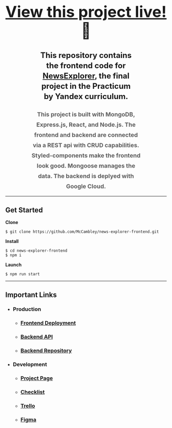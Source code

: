 <h1 style="text-align: center; font-size: 48px"><a href="https://mccambley.github.io/news-explorer-frontend/">View this project live!</a>🎉</h1>

<h2 style="text-align: center; font-size: 24px; line-height: 32px; max-width: 60%; margin: 12px auto 0;">This repository contains the frontend code for <a href="https://mccambley.github.io/news-explorer-frontend/">NewsExplorer</a>, the final project in the Practicum by Yandex curriculum.</h2>

<h3 style="text-align: center; max-width: 70%; margin: 24px auto 0; font-size: 18px; line-height: 32px; opacity: .7;">This project is built with <span style="font-weight: bold;">MongoDB</span>, <span style="font-weight: bold;">Express.js</span>, <span style="font-weight: bold;">React</span>, and <span style="font-weight: bold;">Node.js</span>. The frontend and backend are connected via a <span style="font-weight: bold;">REST api</span> with <span style="font-weight: bold;">CRUD</span> capabilities. <span style="font-weight: bold;">Styled-components</span> make the frontend look good. <span style="font-weight: bold;">Mongoose</span> manages the data. The backend is deplyed with <span style="font-weight: bold;">Google Cloud</span>.</h3>

<!-- ## Overview

### Technologies

- MERN Stack
- Express.js
- Node -->

---

## Get Started

**Clone**

```
$ git clone https://github.com/McCambley/news-explorer-frontend.git
```

**Install**

```
$ cd news-explorer-frontend
$ npm i
```

**Launch**

```
$ npm run start
```

---

## Important Links

- ### Production

  - ### [Frontend Deployment](https://mccambley.github.io/news-explorer-frontend/)
  - ### [Backend API](https://api.mccambley-news.students.nomoreparties.site/)
  - ### [Backend Repository](https://github.com/McCambley/news-explorer-api)

- ### Development
  - ### [Project Page](https://practicum.yandex.com/learn/web/courses/01d7371d-0a84-4d7d-97a3-84c9a2601943/sprints/4271/topics/4324609a-2c59-4537-b130-6c3d0ccf68ff/lessons/94561dfe-d108-41ec-896a-b5124fb563d0/)
  - ### [Checklist](https://code.s3.yandex.net/web-developer/static/web-diploma-criteria-en/index.html#)
  - ### [Trello](https://trello.com/b/xUrDxii4/final-project)
  - ### [Figma](https://www.figma.com/file/z1bxDn7eBEDlsDhnZ9dtin/Your-Final-Project?node-id=0%3A1)
